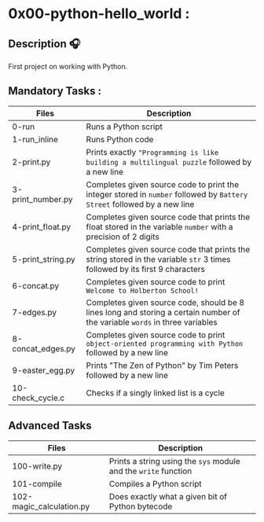 # 0x00-python-hello_world :

## Description :headphones:

First project on working with Python.

## Mandatory Tasks :

| Files | Description |
| ----- | ----------- |
| 0-run | Runs a Python script |
| 1-run_inline | Runs Python code |
| 2-print.py | Prints exactly `"Programming is like building a multilingual puzzle` followed by a new line |
| 3-print_number.py | Completes given source code to print the integer stored in `number` followed by `Battery Street` followed by a new line |
| 4-print_float.py | Completes given source code that prints the float stored in the variable `number` with a precision of 2 digits |
| 5-print_string.py | Completes given source code that prints the string stored in the variable `str` 3 times followed by its first 9 characters |
| 6-concat.py | Completes given source code to print `Welcome to Holberton School!` |
| 7-edges.py | Completes given source code, should be 8 lines long and storing a certain number of the variable `words` in three variables |
| 8-concat_edges.py | Completes given source code to print `object-oriented programming with Python` followed by a new line |
| 9-easter_egg.py | Prints "The Zen of Python" by Tim Peters followed by a new line |
| 10-check_cycle.c | Checks if a singly linked list is a cycle |

## Advanced Tasks 

| Files | Description |
| ----- | ----------- |
| 100-write.py | Prints a string using the `sys` module and the `write` function |
| 101-compile | Compiles a Python script |
| 102-magic_calculation.py | Does exactly what a given bit of Python bytecode |